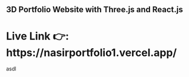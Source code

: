 
## 3D Portfolio Website with Three.js and React.js

<h1>Live Link 👉: https://nasirportfolio1.vercel.app/</h1>
asdl